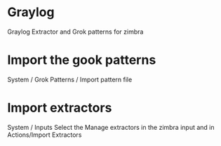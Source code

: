 # Graylog
Graylog Extractor and Grok patterns for zimbra
# Import the gook patterns 
System / Grok Patterns / Import pattern file
# Import extractors
System / Inputs Select the Manage extractors in the zimbra input and in Actions/Import Extractors

